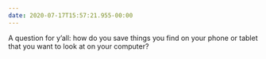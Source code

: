 ```yaml
---
date: 2020-07-17T15:57:21.955-00:00
---
```

A question for y’all: how do you save things you find on your phone or tablet that you want to look at on your computer?

